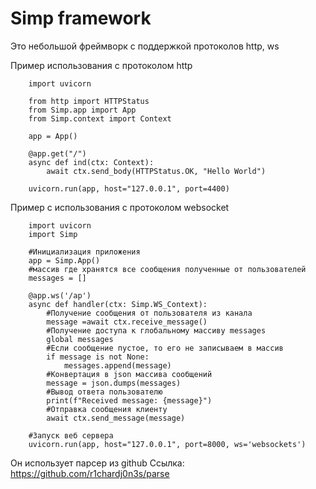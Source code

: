 
# Simp framework

Это небольшой фреймворк с поддержкой протоколов http, ws

Пример использования с протоколом http
```
    import uvicorn

    from http import HTTPStatus
    from Simp.app import App
    from Simp.context import Context

    app = App()

    @app.get("/")
    async def ind(ctx: Context):
        await ctx.send_body(HTTPStatus.OK, "Hello World")

    uvicorn.run(app, host="127.0.0.1", port=4400)
```

Пример с использования с протоколом websocket
```
    import uvicorn
    import Simp

    #Инициализация приложения
    app = Simp.App()
    #массив где хранятся все сообщения полученные от пользователей
    messages = []

    @app.ws('/ap')
    async def handler(ctx: Simp.WS_Context):
        #Получение сообщения от пользователя из канала
        message =await ctx.receive_message()
        #Получение доступа к глобальному массиву messages
        global messages
        #Если сообщение пустое, то его не записываем в массив
        if message is not None:
            messages.append(message)
        #Конвертация в json массива сообщений
        message = json.dumps(messages)
        #Вывод ответа пользователю
        print(f"Received message: {message}")
        #Отправка сообщения клиенту
        await ctx.send_message(message)

    #Запуск веб сервера
    uvicorn.run(app, host="127.0.0.1", port=8000, ws='websockets')
```

Он использует парсер из github
Ссылка:
https://github.com/r1chardj0n3s/parse
